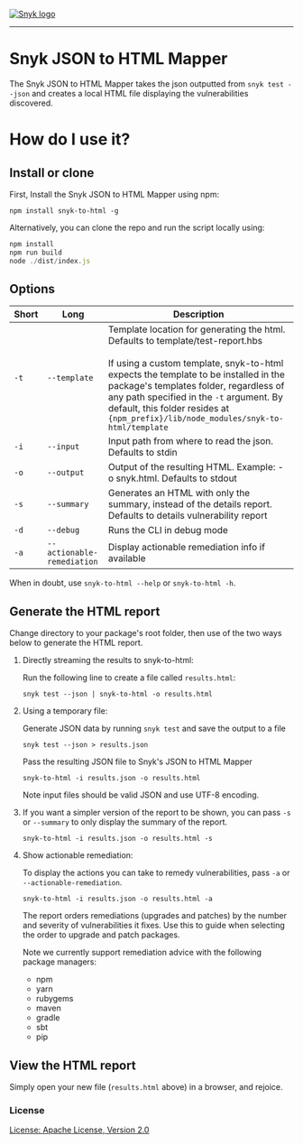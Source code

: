 [![Snyk logo](https://snyk.io/style/asset/logo/snyk-print.svg)](https://snyk.io)

---

# Snyk JSON to HTML Mapper

The Snyk JSON to HTML Mapper takes the json outputted from `snyk test --json` and creates a local HTML file displaying the vulnerabilities discovered.

# How do I use it?

## Install or clone

First, Install the Snyk JSON to HTML Mapper using npm:

`npm install snyk-to-html -g`

Alternatively, you can clone the repo and run the script locally using:

```javascript
npm install
npm run build
node ./dist/index.js
```

## Options

| Short | Long                       | Description                                                                                                      |
| ----- | -------------------------- | ---------------------------------------------------------------------------------------------------------------- |
| `-t`  | `--template`               | Template location for generating the html. Defaults to template/test-report.hbs<br/><br/>If using a custom template, snyk-to-html expects the template to be installed in the package's templates folder, regardless of any path specified in the `-t` argument. By default, this folder resides at `{npm_prefix}/lib/node_modules/snyk-to-html/template` |
| `-i`  | `--input`                  | Input path from where to read the json. Defaults to stdin                                                        |
| `-o`  | `--output`                 | Output of the resulting HTML. Example: -o snyk.html. Defaults to stdout                                          |
| `-s`  | `--summary`                | Generates an HTML with only the summary, instead of the details report. Defaults to details vulnerability report |
| `-d`  | `--debug`                  | Runs the CLI in debug mode                                                                                       |
| `-a`  | `--actionable-remediation` | Display actionable remediation info if available                                                                 |

When in doubt, use `snyk-to-html --help` or `snyk-to-html -h`.

## Generate the HTML report

Change directory to your package's root folder, then use of the two ways below to generate the HTML report.

1. Directly streaming the results to snyk-to-html:

   Run the following line to create a file called `results.html`:

   `snyk test --json | snyk-to-html -o results.html`

2. Using a temporary file:

   Generate JSON data by running `snyk test` and save the output to a file

   `snyk test --json > results.json`

   Pass the resulting JSON file to Snyk's JSON to HTML Mapper

   `snyk-to-html -i results.json -o results.html`

   Note input files should be valid JSON and use UTF-8 encoding.

3. If you want a simpler version of the report to be shown, you can pass `-s` or `--summary` to only
   display the summary of the report.

   `snyk-to-html -i results.json -o results.html -s`

4. Show actionable remediation:

   To display the actions you can take to remedy vulnerabilities, pass `-a` or `--actionable-remediation`.

   `snyk-to-html -i results.json -o results.html -a`

   The report orders remediations (upgrades and patches) by the number and severity of vulnerabilities it fixes.
   Use this to guide when selecting the order to upgrade and patch packages.

   Note we currently support remediation advice with the following package managers:

   * npm
   * yarn
   * rubygems
   * maven
   * gradle
   * sbt
   * pip

## View the HTML report

Simply open your new file (`results.html` above) in a browser, and rejoice.

### License

[License: Apache License, Version 2.0](LICENSE)
